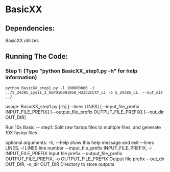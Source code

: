 # BasicXX


## Dependencies:
BasicXX utilizes 

## Running The Code:
### Step 1: (Type "python BasicXX_step1.py -h" for help information)
```
python BasicXX_step1.py -l 100000000 -i ../S_24385_Lysis_2_USPD16081850_H3332CCXY_L1 -o S_24385_L1. --out_dir ../
```

usage: BasicXX_step1.py [-h] [--lines LINES]
                        [--input_file_prefix INPUT_FILE_PREFIX]
                        [--output_file_prefix OUTPUT_FILE_PREFIX]
                        [--out_dir OUT_DIR]

Run 10x Basic -- step1: Split raw fastqs files to multiple files, and generate
10X fastqs files

optional arguments:
  -h, --help            show this help message and exit
  --lines LINES, -l LINES
                        line number
  --input_file_prefix INPUT_FILE_PREFIX, -i INPUT_FILE_PREFIX
                        Input file prefix
  --output_file_prefix OUTPUT_FILE_PREFIX, -o OUTPUT_FILE_PREFIX
                        Output file prefix
  --out_dir OUT_DIR, -o_dir OUT_DIR
                        Directory to store outputs
